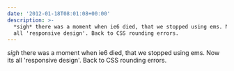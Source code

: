 ```yaml
---
date: '2012-01-18T08:01:08+00:00'
description: >-
  *sigh* there was a moment when ie6 died, that we stopped using ems. Now its
  all 'responsive design'. Back to CSS rounding errors.
---
```

*sigh* there was a moment when ie6 died, that we stopped using ems. Now its all 'responsive design'. Back to CSS rounding errors.
